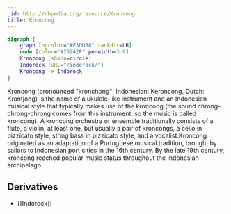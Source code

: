 ```yaml
---
_id: http://dbpedia.org/resource/Kroncong
title: Kroncong
---
```


```dot
digraph {
	graph [bgcolor="#F3DDB8" rankdir=LR]
	node [color="#26242F" penwidth=3.0]
	Kroncong [shape=circle]
	Indorock [URL="/indorock/"]
	Kroncong -> Indorock
}
```

Kroncong (pronounced "kronchong"; Indonesian: Keroncong, Dutch: Krontjong) is the name of a ukulele-like instrument and an Indonesian musical style that typically makes use of the kroncong (the sound chrong-chrong-chrong comes from this instrument, so the music is called kroncong). A kroncong orchestra or ensemble traditionally consists of a flute, a violin, at least one, but usually a pair of kroncongs, a cello in pizzicato style, string bass in pizzicato style, and a vocalist.Kroncong originated as an adaptation of a Portuguese musical tradition, brought by sailors to Indonesian port cities in the 16th century. By the late 19th century, kroncong reached popular music status throughout the Indonesian archipelago.

## Derivatives

- [[Indorock]]

